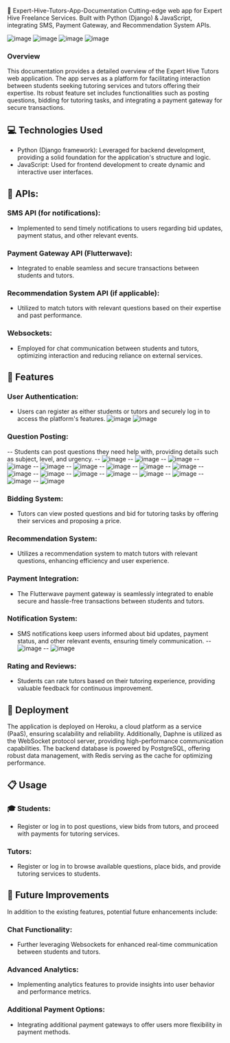🚀 Expert-Hive-Tutors-App-Documentation
Cutting-edge web app for Expert Hive Freelance Services. Built with Python (Django) &amp; JavaScript, integrating SMS, Payment Gateway, and Recommendation System APIs.

![image](https://github.com/Tobi-joshua/Expert-Hive-Tutors-App-Documentation/assets/62856830/32c5aba8-60bb-4f9b-9f19-88391946a0f6)
![image](https://github.com/Tobi-joshua/Expert-Hive-Tutors-App-Documentation/assets/62856830/2a503c0c-81e5-435b-947d-c929d7fd7f64)
![image](https://github.com/Tobi-joshua/Expert-Hive-Tutors-App-Documentation/assets/62856830/51707a74-5c34-4b4c-987f-50ba65c9bbef)
![image](https://github.com/Tobi-joshua/Expert-Hive-Tutors-App-Documentation/assets/62856830/ec708780-300f-485a-a8b4-4e7b37b80fc0)


### Overview 

This documentation provides a detailed overview of the Expert Hive Tutors web application. The app serves as a platform for facilitating interaction between students seeking tutoring services and tutors offering their expertise. Its robust feature set includes functionalities such as posting questions, bidding for tutoring tasks, and integrating a payment gateway for secure transactions.

## 💻 Technologies Used

 - Python (Django framework): Leveraged for backend development, providing a solid foundation for the application's structure and logic.
 - JavaScript: Used for frontend development to create dynamic and interactive user interfaces.

## 🔌 APIs:

### SMS API (for notifications):
 - Implemented to send timely notifications to users regarding bid updates, payment status, and other relevant events.
### Payment Gateway API (Flutterwave): 
 - Integrated to enable seamless and secure transactions between students and tutors.
### Recommendation System API (if applicable): 
 - Utilized to match tutors with relevant questions based on their expertise and past performance.
### Websockets: 
 - Employed for chat communication between students and tutors, optimizing interaction and reducing reliance on external services.

## 🌟 Features
### User Authentication: 

 - Users can register as either students or tutors and securely log in to access the platform's features.
   ![image](https://github.com/Tobi-joshua/Expert-Hive-Tutors-App-Documentation/assets/62856830/8ed7caee-add0-4140-8a63-489bd81481cb)
   ![image](https://github.com/Tobi-joshua/Expert-Hive-Tutors-App-Documentation/assets/62856830/1eea5a24-25e4-4d94-8a70-b318fe313b10)

### Question Posting: 
 -- Students can post questions they need help with, providing details such as subject, level, and urgency.
 -- ![image](https://github.com/Tobi-joshua/Expert-Hive-Tutors-App-Documentation/assets/62856830/326ff926-aa21-499d-b1f4-fdf0ef5f7dee)
 -- ![image](https://github.com/Tobi-joshua/Expert-Hive-Tutors-App-Documentation/assets/62856830/bb51e44d-7ff8-4c9a-a4ca-4162348be998)
 -- ![image](https://github.com/Tobi-joshua/Expert-Hive-Tutors-App-Documentation/assets/62856830/8e74f6a2-6dc2-42e5-9b7f-56103685f80e)
 -- ![image](https://github.com/Tobi-joshua/Expert-Hive-Tutors-App-Documentation/assets/62856830/b704a4dc-0c8a-4105-be28-9c7b1d59839f)
 -- ![image](https://github.com/Tobi-joshua/Expert-Hive-Tutors-App-Documentation/assets/62856830/472a2f86-2511-4029-b5b6-e4d2d1ca08e5)
 -- ![image](https://github.com/Tobi-joshua/Expert-Hive-Tutors-App-Documentation/assets/62856830/847b7c52-f3e5-4403-811b-1d07424fec8d)
 -- ![image](https://github.com/Tobi-joshua/Expert-Hive-Tutors-App-Documentation/assets/62856830/f8a1d7c1-d48d-4c4e-9414-2fac6f87f10a)
 -- ![image](https://github.com/Tobi-joshua/Expert-Hive-Tutors-App-Documentation/assets/62856830/5bfc95f3-49dc-405c-8202-5d895032e47b)
 -- ![image](https://github.com/Tobi-joshua/Expert-Hive-Tutors-App-Documentation/assets/62856830/b9540da5-3448-44b2-8b8d-34bc6d6ec113)
 -- ![image](https://github.com/Tobi-joshua/Expert-Hive-Tutors-App-Documentation/assets/62856830/68cf555d-3c01-4d40-b531-98382a3e75a6)
 -- ![image](https://github.com/Tobi-joshua/Expert-Hive-Tutors-App-Documentation/assets/62856830/e4528a7b-b303-42f1-a11b-068124d03618)
 -- ![image](https://github.com/Tobi-joshua/Expert-Hive-Tutors-App-Documentation/assets/62856830/9a8bc6c0-047f-4a64-b547-7cb937c1c658)
 -- ![image](https://github.com/Tobi-joshua/Expert-Hive-Tutors-App-Documentation/assets/62856830/8f2b3f54-7484-45f6-8557-15e616184e89)
 -- ![image](https://github.com/Tobi-joshua/Expert-Hive-Tutors-App-Documentation/assets/62856830/1f212573-9237-43b2-9fb1-7ee58777677b)
 -- ![image](https://github.com/Tobi-joshua/Expert-Hive-Tutors-App-Documentation/assets/62856830/ab796232-5ea5-45f0-a935-958cc2a599ea)
 -- ![image](https://github.com/Tobi-joshua/Expert-Hive-Tutors-App-Documentation/assets/62856830/29ddc785-aec0-479c-98a4-4f730dc9370d)
 -- ![image](https://github.com/Tobi-joshua/Expert-Hive-Tutors-App-Documentation/assets/62856830/45033f6b-ab0b-4261-9eca-71d1b692fa95)


### Bidding System: 
 - Tutors can view posted questions and bid for tutoring tasks by offering their services and proposing a price.
### Recommendation System: 
 - Utilizes a recommendation system to match tutors with relevant questions, enhancing efficiency and user experience.
### Payment Integration: 
 - The Flutterwave payment gateway is seamlessly integrated to enable secure and hassle-free transactions between students and tutors.
### Notification System: 
 - SMS notifications keep users informed about bid updates, payment status, and other relevant events, ensuring timely communication.
   -- ![image](https://github.com/Tobi-joshua/Expert-Hive-Tutors-App-Documentation/assets/62856830/46106e9d-fe41-4c90-8974-5328bfd12591)
   -- ![image](https://github.com/Tobi-joshua/Expert-Hive-Tutors-App-Documentation/assets/62856830/43f597ca-7f89-4850-8c08-962ea09a2fb9)

### Rating and Reviews: 
 - Students can rate tutors based on their tutoring experience, providing valuable feedback for continuous improvement.

## 🚀 Deployment
The application is deployed on Heroku, a cloud platform as a service (PaaS), ensuring scalability and reliability. Additionally, Daphne is utilized as the WebSocket protocol server, providing high-performance communication capabilities. The backend database is powered by PostgreSQL, offering robust data management, with Redis serving as the cache for optimizing performance.

## 📋 Usage
### 🎓 Students:
  - Register or log in to post questions, view bids from tutors, and proceed with payments for tutoring services.
    
###  Tutors:
  - Register or log in to browse available questions, place bids, and provide tutoring services to students.

## 🔮 Future Improvements
In addition to the existing features, potential future enhancements include:

### Chat Functionality: 
  - Further leveraging Websockets for enhanced real-time communication between students and tutors.
### Advanced Analytics: 
  - Implementing analytics features to provide insights into user behavior and performance metrics.
### Additional Payment Options: 
  - Integrating additional payment gateways to offer users more flexibility in payment methods.
